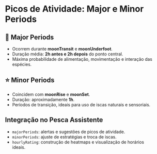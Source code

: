 # Picos de Atividade: Major e Minor Periods

## 🌟 Major Periods

- Ocorrem durante **moonTransit** e **moonUnderfoot**.
- Duração média: **2h antes e 2h depois** do ponto central.
- Máxima probabilidade de alimentação, movimentação e interação das espécies.

## ⭐ Minor Periods

- Coincidem com **moonRise** e **moonSet**.
- Duração: aproximadamente **1h**.
- Períodos de transição, ideais para uso de iscas naturais e sensoriais.

## Integração no Pesca Assistente

- `majorPeriods`: alertas e sugestões de picos de atividade.
- `minorPeriods`: ajuste de estratégias e troca de iscas.
- `hourlyRating`: construção de heatmaps e visualização de horários ideais.
